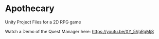 # Apothecary
Unity Project Files for a 2D RPG game

Watch a Demo of the Quest Manager here: https://youtu.be/XY_5VgRgMj8
